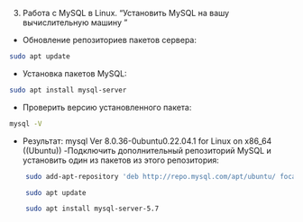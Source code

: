 3. Работа с MySQL в Linux. “Установить MySQL на вашу вычислительную машину ”
- Обновление репозиториев пакетов сервера:
```bash
sudo apt update
```
- Установка пакетов MySQL:
```bash
sudo apt install mysql-server
```
- Проверить версию установленного пакета:
```bash
mysql -V

```
- Результат:
mysql  Ver 8.0.36-0ubuntu0.22.04.1 for Linux on x86_64 ((Ubuntu))
-Подключить дополнительный репозиторий MySQL и установить один из пакетов из этого репозитория:
```bash
    sudo add-apt-repository 'deb http://repo.mysql.com/apt/ubuntu/ focal mysql-5.7'

    sudo apt update

    sudo apt install mysql-server-5.7
```
